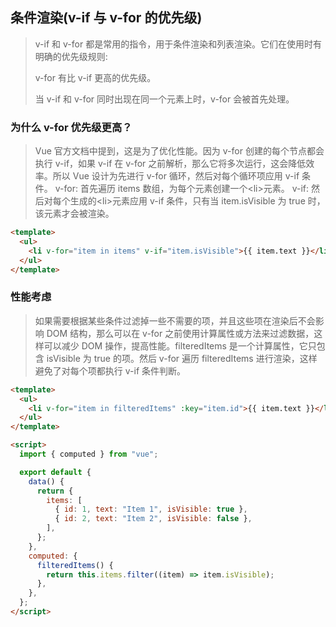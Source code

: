 ## 条件渲染(v-if 与 v-for 的优先级)

> v-if 和 v-for 都是常用的指令，用于条件渲染和列表渲染。它们在使用时有明确的优先级规则:
>
> v-for 有比 v-if 更高的优先级。
>
> 当 v-if 和 v-for 同时出现在同一个元素上时，v-for 会被首先处理。

### 为什么 v-for 优先级更高？

> Vue 官方文档中提到，这是为了优化性能。因为 v-for 创建的每个节点都会执行 v-if，如果 v-if 在 v-for 之前解析，那么它将多次运行，这会降低效率。所以 Vue 设计为先进行 v-for 循环，然后对每个循环项应用 v-if 条件。
> v-for: 首先遍历 items 数组，为每个元素创建一个&lt;li&gt;元素。
> v-if: 然后对每个生成的&lt;li&gt;元素应用 v-if 条件，只有当 item.isVisible 为 true 时，该元素才会被渲染。

```html
<template>
  <ul>
    <li v-for="item in items" v-if="item.isVisible">{{ item.text }}</li>
  </ul>
</template>
```

### 性能考虑

> 如果需要根据某些条件过滤掉一些不需要的项，并且这些项在渲染后不会影响 DOM 结构，那么可以在 v-for 之前使用计算属性或方法来过滤数据，这样可以减少 DOM 操作，提高性能。filteredItems 是一个计算属性，它只包含 isVisible 为 true 的项。然后 v-for 遍历 filteredItems 进行渲染，这样避免了对每个项都执行 v-if 条件判断。

```html
<template>
  <ul>
    <li v-for="item in filteredItems" :key="item.id">{{ item.text }}</li>
  </ul>
</template>

<script>
  import { computed } from "vue";

  export default {
    data() {
      return {
        items: [
          { id: 1, text: "Item 1", isVisible: true },
          { id: 2, text: "Item 2", isVisible: false },
        ],
      };
    },
    computed: {
      filteredItems() {
        return this.items.filter((item) => item.isVisible);
      },
    },
  };
</script>
```
